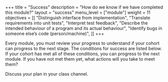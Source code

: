 +++
title = "Success"
description = "How do we know if we have completed this module?"
layout = "success"
menu_level = ["module"]
weight = 11
objectives = [[
  "Distinguish interface from implementation",
  "Translate requirements into unit tests",
  "Interpret test feedback",
  "Describe the intended behaviour of a program and its actual behaviour",
  "Identify bugs in someone else’s code (person/machine)",
]]
+++

Every module, you must review your progress to understand if your cohort can progress to the next stage. The conditions for success are listed below. If your cohort has met all of these conditions, you can progress to the next module. If you have not met them yet, what actions will you take to meet them?

Discuss your plan in your class channel.
